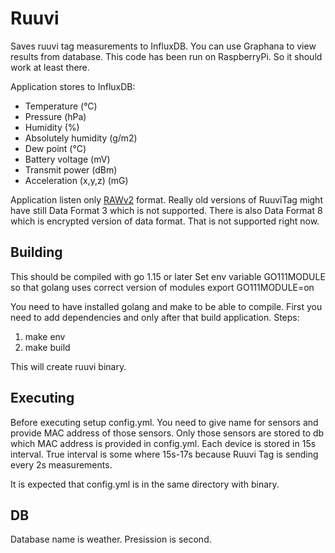 # Ruuvi
Saves ruuvi tag measurements to InfluxDB. You can use Graphana to view results from database. This code has been run on RaspberryPi. So it should work at least there.

Application stores to InfluxDB: 
* Temperature (°C)
* Pressure (hPa)
* Humidity (%)
* Absolutely humidity (g/m2)
* Dew point (°C)
* Battery voltage (mV)
* Transmit power (dBm)
* Acceleration (x,y,z) (mG)

Application listen only [RAWv2](https://docs.ruuvi.com/communication/bluetooth-advertisements/data-format-5-rawv2) format. Really old versions of RuuviTag might have still Data Format 3 which is not supported. There is also Data Format 8 which is encrypted version of data format. That is not supported right now. 

## Building

This should be compiled with go 1.15 or later
Set env variable  GO111MODULE so that golang uses correct version of modules
export GO111MODULE=on

You need to have installed golang and make to be able to compile. First you need to add dependencies and only after that build application.
Steps:
1. make env
2. make build

This will create ruuvi binary.


## Executing

Before executing setup config.yml. You need to give name for sensors and provide MAC address of those sensors. Only those sensors are stored to db which MAC address is provided in config.yml. Each device is stored in 15s interval. True interval is some where 15s-17s because Ruuvi Tag is sending every 2s measurements.

It is expected that config.yml is in the same directory with binary.

## DB

Database name is weather. Presission is second.

